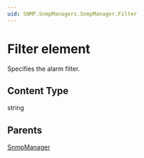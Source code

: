 ```yaml
---
uid: SNMP.SnmpManagers.SnmpManager.Filter
---
```


# Filter element

Specifies the alarm filter.

## Content Type

string

## Parents

[SnmpManager](xref:SNMP.SnmpManagers.SnmpManager)
